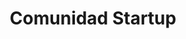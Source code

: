 ---
title: Comunidad Startup
type: startups
layout: page
logo: "/logosmall.svg"
cover: "/ogimage.png"
---